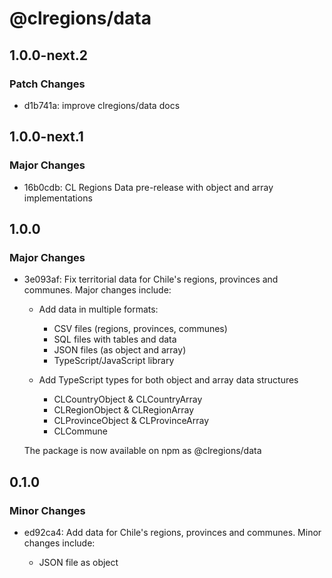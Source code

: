 # @clregions/data

## 1.0.0-next.2

### Patch Changes

- d1b741a: improve clregions/data docs

## 1.0.0-next.1

### Major Changes

- 16b0cdb: CL Regions Data pre-release with object and array implementations

## 1.0.0

### Major Changes

- 3e093af: Fix territorial data for Chile's regions, provinces and communes. Major changes include:

  - Add data in multiple formats:

    - CSV files (regions, provinces, communes)
    - SQL files with tables and data
    - JSON files (as object and array)
    - TypeScript/JavaScript library

  - Add TypeScript types for both object and array data structures
    - CLCountryObject & CLCountryArray
    - CLRegionObject & CLRegionArray
    - CLProvinceObject & CLProvinceArray
    - CLCommune

  The package is now available on npm as @clregions/data

## 0.1.0

### Minor Changes

- ed92ca4: Add data for Chile's regions, provinces and communes. Minor changes include:

  - JSON file as object
